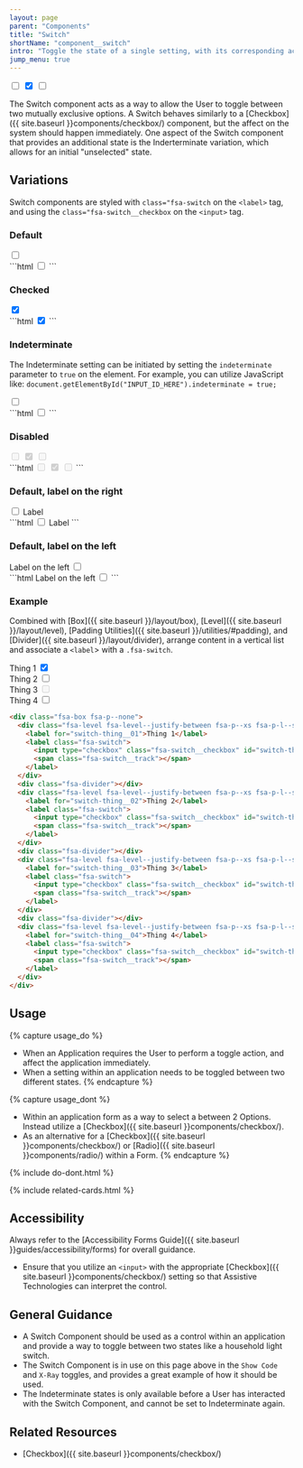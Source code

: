 ```yaml
---
layout: page
parent: "Components"
title: "Switch"
shortName: "component__switch"
intro: "Toggle the state of a single setting, with its corresponding action immediately taking effect."
jump_menu: true
---
```


<div class="ds-preview">
  <label class="fsa-switch">
    <input type="checkbox" class="fsa-switch__checkbox">
    <span class="fsa-switch__track"></span>
  </label>
  <label class="fsa-switch">
    <input checked type="checkbox" class="fsa-switch__checkbox">
    <span class="fsa-switch__track"></span>
  </label>
  <label class="fsa-switch">
    <input type="checkbox" class="fsa-switch__checkbox" id="switch-indeterminate-example__00">
    <span class="fsa-switch__track"></span>
  </label>
  <script>
    document.getElementById("switch-indeterminate-example__00").indeterminate = true;
  </script>
</div>

The Switch component acts as a way to allow the User to toggle between two mutually exclusive options. A Switch behaves similarly to a [Checkbox]({{ site.baseurl }}components/checkbox/) component, but the affect on the system should happen immediately. One aspect of the Switch component that provides an additional state is the Inderterminate variation, which allows for an initial "unselected" state.

## Variations

Switch components are styled with `class="fsa-switch` on the `<label>` tag, and using the `class="fsa-switch__checkbox` on the `<input>` tag.

### Default

<div class="ds-preview">
  <label class="fsa-switch">
    <input type="checkbox" class="fsa-switch__checkbox" id="switch-example__123" name="switch-example__123">
    <span class="fsa-switch__track"></span>
  </label>
</div>
```html
<label class="fsa-switch">
  <input type="checkbox" class="fsa-switch__checkbox" id="switch-example__123" name="switch-example__123">
  <span class="fsa-switch__track"></span>
</label>
```

### Checked
<div class="ds-preview">
  <label class="fsa-switch">
    <input checked type="checkbox" class="fsa-switch__checkbox" id="switch-example__456" name="switch-example__456">
    <span class="fsa-switch__track"></span>
  </label>
</div>
```html
<label class="fsa-switch">
  <input checked type="checkbox" class="fsa-switch__checkbox" id="switch-example__456" name="switch-example__456">
  <span class="fsa-switch__track"></span>
</label>
```

### Indeterminate

The Indeterminate setting can be initiated by setting the `indeterminate` parameter to `true` on the element. For example, you can utilize JavaScript like: `document.getElementById("INPUT_ID_HERE").indeterminate = true;`

<div class="ds-preview">
  <label class="fsa-switch">
    <input type="checkbox" class="fsa-switch__checkbox" id="checkbox-indeterminate-example__01" name="checkbox-indeterminate-example__01">
    <span class="fsa-switch__track"></span>
  </label>
  <script>
    document.getElementById("checkbox-indeterminate-example__01").indeterminate = true;
  </script>
</div>
```html
<label class="fsa-switch">
  <input type="checkbox" class="fsa-switch__checkbox" id="checkbox-indeterminate-example__01" name="checkbox-indeterminate-example__01">
  <span class="fsa-switch__track"></span>
</label>
```

### Disabled
<div class="ds-preview">
  <label class="fsa-switch">
    <input disabled type="checkbox" class="fsa-switch__checkbox">
    <span class="fsa-switch__track"></span>
  </label>
  <label class="fsa-switch">
    <input checked disabled type="checkbox" class="fsa-switch__checkbox">
    <span class="fsa-switch__track"></span>
  </label>
  <label class="fsa-switch">
    <input type="checkbox" class="fsa-switch__checkbox" id="checkbox-indeterminate-example__02" disabled>
    <span class="fsa-switch__track"></span>
  </label>
  <script>
    document.getElementById("checkbox-indeterminate-example__02").indeterminate = true;
  </script>
</div>
```html
<label class="fsa-switch">
  <input disabled type="checkbox" class="fsa-switch__checkbox">
  <span class="fsa-switch__track"></span>
</label>
<label class="fsa-switch">
  <input checked disabled type="checkbox" class="fsa-switch__checkbox">
  <span class="fsa-switch__track"></span>
</label>
<label class="fsa-switch">
  <input type="checkbox" class="fsa-switch__checkbox" id="checkbox-indeterminate-example__02" disabled>
  <span class="fsa-switch__track"></span>
</label>
```

### Default, label on the right
<div class="ds-preview">
  <span class="fsa-level fsa-level--inline">
    <label class="fsa-switch">
      <input type="checkbox" class="fsa-switch__checkbox" id="switch-example__wy7" name="switch-example__wy7">
      <span class="fsa-switch__track"></span>
    </label>
    <label for="switch-example__wy7">Label</label>
  </span>
</div>
```html
<span class="fsa-level fsa-level--inline">
  <label class="fsa-switch">
    <input type="checkbox" class="fsa-switch__checkbox" id="switch-example__wy7" name="switch-example__wy7">
    <span class="fsa-switch__track"></span>
  </label>
  <label for="switch-example__wy7">Label</label>
</span>
```

### Default, label on the left
<div class="ds-preview">
  <span class="fsa-level fsa-level--inline">
    <label for="switch-example__hghg7s_1">Label on the left</label>
    <label class="fsa-switch">
      <input type="checkbox" class="fsa-switch__checkbox" id="switch-example__hghg7s_1" name="switch-example__hghg7s_1">
      <span class="fsa-switch__track"></span>
    </label>
  </span>
</div>
```html
<span class="fsa-level fsa-level--inline">
  <label for="switch-example__hghg7s_1">Label on the left</label>
  <label class="fsa-switch">
    <input type="checkbox" class="fsa-switch__checkbox" id="switch-example__hghg7s_1" name="switch-example__hghg7s_1">
    <span class="fsa-switch__track"></span>
  </label>
</span>
```

### Example
Combined with [Box]({{ site.baseurl }}/layout/box), [Level]({{ site.baseurl }}/layout/level), [Padding Utilities]({{ site.baseurl }}/utilities/#padding), and [Divider]({{ site.baseurl }}/layout/divider), arrange content in a vertical list and associate a `<label`> with a `.fsa-switch`.

<div class="ds-preview">
  <div class="fsa-grid">
    <div class="fsa-grid__1 fsa-grid__1/3@m">
      <div class="fsa-box fsa-p--none">
        <div class="fsa-level fsa-level--justify-between fsa-p--xs fsa-p-l--s fsa-p-r--s">
          <label for="switch-thing__01">Thing 1</label>
          <label class="fsa-switch">
            <input type="checkbox" class="fsa-switch__checkbox" id="switch-thing__01" name="switch-thing__01" checked="">
            <span class="fsa-switch__track"></span>
          </label>
        </div>
        <div class="fsa-divider"></div>
        <div class="fsa-level fsa-level--justify-between fsa-p--xs fsa-p-l--s fsa-p-r--s">
          <label for="switch-thing__02">Thing 2</label>
          <label class="fsa-switch">
            <input type="checkbox" class="fsa-switch__checkbox" id="switch-thing__02" name="switch-thing__02">
            <span class="fsa-switch__track"></span>
          </label>
        </div>
        <div class="fsa-divider"></div>
        <div class="fsa-level fsa-level--justify-between fsa-p--xs fsa-p-l--s fsa-p-r--s">
          <label for="switch-thing__03">Thing 3</label>
          <label class="fsa-switch">
            <input type="checkbox" class="fsa-switch__checkbox" id="switch-thing__03" name="switch-thing__03" disabled="">
            <span class="fsa-switch__track"></span>
          </label>
        </div>
        <div class="fsa-divider"></div>
        <div class="fsa-level fsa-level--justify-between fsa-p--xs fsa-p-l--s fsa-p-r--s">
          <label for="switch-thing__04">Thing 4</label>
          <label class="fsa-switch">
            <input type="checkbox" class="fsa-switch__checkbox" id="switch-thing__04" name="switch-thing__04">
            <span class="fsa-switch__track"></span>
          </label>
        </div>
      </div>
    </div>
  </div>
</div>

```html
<div class="fsa-box fsa-p--none">
  <div class="fsa-level fsa-level--justify-between fsa-p--xs fsa-p-l--s fsa-p-r--s">
    <label for="switch-thing__01">Thing 1</label>
    <label class="fsa-switch">
      <input type="checkbox" class="fsa-switch__checkbox" id="switch-thing__01" name="switch-thing__01" checked="">
      <span class="fsa-switch__track"></span>
    </label>
  </div>
  <div class="fsa-divider"></div>
  <div class="fsa-level fsa-level--justify-between fsa-p--xs fsa-p-l--s fsa-p-r--s">
    <label for="switch-thing__02">Thing 2</label>
    <label class="fsa-switch">
      <input type="checkbox" class="fsa-switch__checkbox" id="switch-thing__02" name="switch-thing__02">
      <span class="fsa-switch__track"></span>
    </label>
  </div>
  <div class="fsa-divider"></div>
  <div class="fsa-level fsa-level--justify-between fsa-p--xs fsa-p-l--s fsa-p-r--s">
    <label for="switch-thing__03">Thing 3</label>
    <label class="fsa-switch">
      <input type="checkbox" class="fsa-switch__checkbox" id="switch-thing__03" name="switch-thing__03" disabled="">
      <span class="fsa-switch__track"></span>
    </label>
  </div>
  <div class="fsa-divider"></div>
  <div class="fsa-level fsa-level--justify-between fsa-p--xs fsa-p-l--s fsa-p-r--s">
    <label for="switch-thing__04">Thing 4</label>
    <label class="fsa-switch">
      <input type="checkbox" class="fsa-switch__checkbox" id="switch-thing__04" name="switch-thing__04">
      <span class="fsa-switch__track"></span>
    </label>
  </div>
</div>
```

## Usage

{% capture usage_do %}
* When an Application requires the User to perform a toggle action, and affect the application immediately.
* When a setting within an application needs to be toggled between two different states.
{% endcapture %}

{% capture usage_dont %}
* Within an application form as a way to select a between 2 Options. Instead utilize a [Checkbox]({{ site.baseurl }}components/checkbox/).
* As an alternative for a [Checkbox]({{ site.baseurl }}components/checkbox/) or [Radio]({{ site.baseurl }}components/radio/) within a Form.
{% endcapture %}

{% include do-dont.html %}

{% include related-cards.html %}

## Accessibility

Always refer to the [Accessibility Forms Guide]({{ site.baseurl }}guides/accessibility/forms) for overall guidance.

* Ensure that you utilize an `<input>` with the appropriate [Checkbox]({{ site.baseurl }}components/checkbox/) setting so that Assistive Technologies can interpret the control.

## General Guidance

* A Switch Component should be used as a control within an application and provide a way to toggle between two states like a household light switch.
* The Switch Component is in use on this page above in the `Show Code` and `X-Ray` toggles, and provides a great example of how it should be used.
* The Indeterminate states is only available before a User has interacted with the Switch Component, and cannot be set to Indeterminate again.

## Related Resources

* [Checkbox]({{ site.baseurl }}components/checkbox/)
